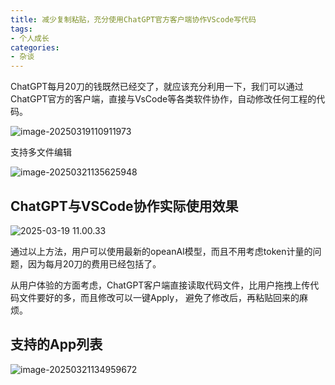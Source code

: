 ```yaml
---
title: 减少复制粘贴，充分使用ChatGPT官方客户端协作VScode写代码
tags:
- 个人成长
categories:
- 杂谈
---
```




ChatGPT每月20刀的钱既然已经交了，就应该充分利用一下，我们可以通过ChatGPT官方的客户端，直接与VsCode等各类软件协作，自动修改任何工程的代码。



![image-20250319110911973](https://cdn.fangyuanxiaozhan.com/assets/17423537541276JjZB45F.png)

支持多文件编辑



![image-20250321135625948](https://cdn.fangyuanxiaozhan.com/assets/1742536587640s4ENrsie.png)

## ChatGPT与VSCode协作实际使用效果


![2025-03-19 11.00.33](https://cdn.fangyuanxiaozhan.com/assets/1742353883097x1N4kaZ8.gif)



通过以上方法，用户可以使用最新的opeanAI模型，而且不用考虑token计量的问题，因为每月20刀的费用已经包括了。

从用户体验的方面考虑，ChatGPT客户端直接读取代码文件，比用户拖拽上传代码文件要好的多，而且修改可以一键Apply， 避免了修改后，再粘贴回来的麻烦。



## 支持的App列表


![image-20250321134959672](https://cdn.fangyuanxiaozhan.com/assets/1742536200947TWGsH7z2.png)
